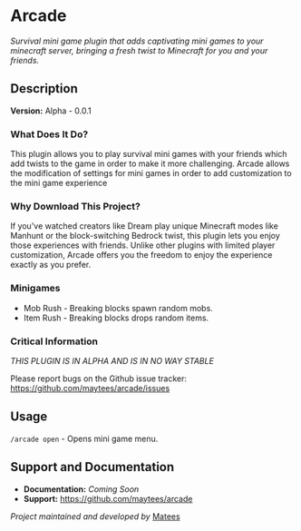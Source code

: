 # Arcade

*Survival mini game plugin that adds captivating mini games to your minecraft server, bringing a fresh twist to Minecraft for you and your friends.*

## Description

**Version:** Alpha - 0.0.1

### What Does It Do?

This plugin allows you to play survival mini games with your friends which add twists
to the game in order to make it more challenging. Arcade allows the modification of
settings for mini games in order to add customization to the mini game experience

### Why Download This Project?

If you've watched creators like Dream play unique Minecraft modes like Manhunt or the block-switching Bedrock twist, this plugin lets you enjoy those experiences with friends. Unlike other plugins with limited player customization, Arcade offers you the freedom to enjoy the experience exactly as you prefer.

### Minigames

- Mob Rush - Breaking blocks spawn random mobs.
- Item Rush - Breaking blocks drops random items.

### Critical Information

*THIS PLUGIN IS IN ALPHA AND IS IN NO WAY STABLE*

Please report bugs on the Github issue tracker: https://github.com/maytees/arcade/issues

## Usage

`/arcade open` - Opens mini game menu.

## Support and Documentation

- **Documentation:** *Coming Soon*
- **Support:** https://github.com/maytees/arcade

*Project maintained and developed by* [Matees](https://github.com/maytees)

